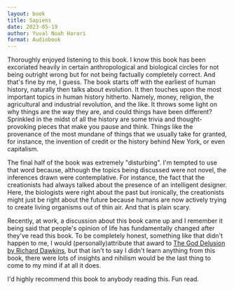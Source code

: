 ```yaml
---
layout: book
title: Sapiens
date: 2023-05-19
author: Yuval Noah Harari
format: Audiobook
---
```


Thoroughly enjoyed listening to this book. I know this book has been excoriated heavily in certain anthropological and biological circles for not being outright wrong but for not being factually completely correct. And that's fine by me, I guess. The book starts off with the earliest of human history, naturally then talks about evolution. It then touches upon the most important topics in human history hitherto. Namely, money, religion, the agricultural and industrial revolution, and the like. It throws some light on why things are the way they are, and could things have been different? Sprinkled in the midst of all the history are some trivia and thought-provoking pieces that make you pause and think. Things like the provenance of the most mundane of things that we usually take for granted, for instance, the invention of credit or the history behind New York, or even capitalism.

The final half of the book was extremely "disturbing". I'm tempted to use that word because, although the topics being discussed were not novel, the inferences drawn were contemplative. For instance, the fact that the creationists had always talked about the presence of an intelligent designer. Here, the biologists were right about the past but ironically, the creationists might just be right about the future because humans are now actively trying to create living organisms out of thin air. And that is plain scary.

Recently, at work, a discussion about this book came up and I remember it being said that people's opinion of life has fundamentally changed after they've read this book. To be completely honest, something like that didn't happen to me, I would (personally)attribute that award to [The God Delusion by Richard Dawkins](/books/the-god-delusion), but that isn't to say I didn't learn anything from this book, there were lots of insights and nihilism would be the last thing to come to my mind if at all it does.

I'd highly recommend this book to anybody reading this. Fun read.
